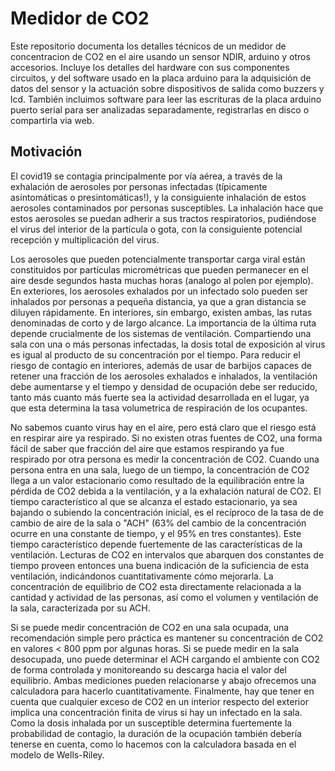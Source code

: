 # Medidor de CO2 

Este repositorio documenta los detalles técnicos de un medidor de concentracion de CO2 en el aire usando un sensor NDIR, arduino y otros accesorios. Incluye los detalles del hardware con sus componentes circuitos, y del software usado en la placa arduino para la adquisición de datos del sensor y la actuación sobre dispositivos de salida como buzzers y lcd. También incluimos software para leer las escrituras de la placa arduino puerto serial para ser analizadas separadamente, registrarlas en disco o compartirla via web.  

## Motivación
El covid19 se contagia principalmente por vía aérea, a través de la exhalación de aerosoles por personas infectadas (típicamente asíntomáticas o presintomáticas!), y la consiguiente inhalación de estos aerosoles contaminados por personas susceptibles. La inhalación hace que estos aerosoles se puedan adherir a sus tractos respiratorios, pudiéndose el virus del interior de la partícula o gota, con la consiguiente potencial recepción y multiplicación del virus. 

Los aerosoles que pueden potencialmente transportar carga viral están constituidos por partículas micrométricas que pueden permanecer en el aire desde segundos hasta muchas horas (analogo al polen por ejemplo). En exteriores, los aerosoles exhalados por un infectado solo pueden ser inhalados por personas a pequeña distancia, ya que a gran distancia se diluyen rápidamente. En interiores, sin embargo, existen ambas, las rutas denominadas de corto y de largo alcance. La importancia de la última ruta depende crucialmente de los sistemas de ventilación. Compartiendo una sala con una o más personas infectadas, la dosis total de exposición al virus es igual al producto de su concentración por el tiempo. Para reducir el riesgo de contagio en interiores, además de usar de barbijos capaces de retener una fracción de los aerosoles exhalados e inhalados, la ventilación debe aumentarse y el tiempo y densidad de ocupación debe ser reducido, tanto más cuanto más fuerte sea la actividad desarrollada en el lugar, ya que esta determina la tasa volumetrica de respiración de los ocupantes.

No sabemos cuanto virus hay en el aire, pero está claro que el riesgo está en respirar aire ya respirado. Si no existen otras fuentes de CO2, una forma fácil de saber que fracción del aire que estamos respirando ya fue respirado por otra persona es medir la concentración de CO2. Cuando una persona entra en una sala, luego de un tiempo, la concentración de CO2 llega a un valor estacionario como resultado de la equilibración entre la pérdida de CO2 debida a la ventilación, y a la exhalación natural de CO2. El tiempo característico al que se alcanza el estado estacionario, ya sea bajando o subiendo la concentración inicial, es el recíproco de la tasa de de cambio de aire de la sala o "ACH" (63% del cambio de la concentración ocurre en una constante de tiempo, y el 95% en tres constantes). Este tiempo característico depende fuertemente de las características de la ventilación. Lecturas de CO2 en intervalos que abarquen dos constantes de tiempo proveen entonces una buena indicación de la suficiencia de esta ventilación, indicándonos cuantitativamente cómo mejorarla. La concentración de equilibrio de CO2 esta directamente relacionada a la cantidad y actividad de las personas, así como el volumen y ventilación de la sala, caracterizada por su ACH.

Si se puede medir concentración de CO2 en una sala ocupada, una recomendación simple pero práctica es mantener su concentración de CO2 en valores < 800 ppm por algunas horas. Si se puede medir en la sala desocupada, uno puede determinar el ACH cargando el ambiente con CO2 de forma controlada y monitoreando su descarga hacia el valor del equilibrio. Ambas mediciones pueden relacionarse y abajo ofrecemos una calculadora para hacerlo cuantitativamente. Finalmente, hay que tener en cuenta que cualquier exceso de CO2 en un interior respecto del exterior implica una concentración finita de virus si hay un infectado en la sala. Como la dosis inhalada por un susceptible determina fuertemente la probabilidad de contagio, la duración de la ocupación también debería tenerse en cuenta, como lo hacemos con la calculadora basada en el modelo de Wells-Riley. 
